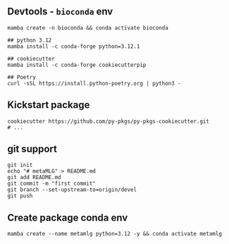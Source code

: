 ## Devtools - `bioconda` env

```shell
mamba create -n bioconda && conda activate bioconda

## python 3.12
mamba install -c conda-forge python=3.12.1

## cookiecutter
mamba install -c conda-forge cookiecutterpip

## Poetry
curl -sSL https://install.python-poetry.org | python3 - 
```

## Kickstart package

```shell
cookiecutter https://github.com/py-pkgs/py-pkgs-cookiecutter.git
# ...
```

## git support

```shell
git init
echo "# metaMLG" > README.md
git add README.md
git commit -m "first commit"
git branch --set-upstream-to=origin/devel
git push 
```

## Create package conda env

```shell
mamba create --name metamlg python=3.12 -y && conda activate metamlg
```
